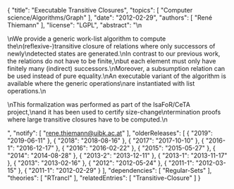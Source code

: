 {
    "title": "Executable Transitive Closures",
    "topics": [
        "Computer science/Algorithms/Graph"
    ],
    "date": "2012-02-29",
    "authors": [
        "René Thiemann"
    ],
    "license": "LGPL",
    "abstract": "\n<p>\nWe provide a generic work-list algorithm to compute the\n(reflexive-)transitive closure of relations where only successors of newly\ndetected states are generated.\nIn contrast to our previous work, the relations do not have to be finite,\nbut each element must only have finitely many (indirect) successors.\nMoreover, a subsumption relation can be used instead of pure equality.\nAn executable variant of the algorithm is available where the generic operations\nare instantiated with list operations.\n</p><p>\nThis formalization was performed as part of the IsaFoR/CeTA project,\nand it has been used to certify size-change\ntermination proofs where large transitive closures have to be computed.\n</p>",
    "notify": [
        "rene.thiemann@uibk.ac.at"
    ],
    "olderReleases": [
        {
            "2019": "2019-06-11"
        },
        {
            "2018": "2018-08-16"
        },
        {
            "2017": "2017-10-10"
        },
        {
            "2016-1": "2016-12-17"
        },
        {
            "2016": "2016-02-22"
        },
        {
            "2015": "2015-05-27"
        },
        {
            "2014": "2014-08-28"
        },
        {
            "2013-2": "2013-12-11"
        },
        {
            "2013-1": "2013-11-17"
        },
        {
            "2013": "2013-02-16"
        },
        {
            "2012": "2012-05-24"
        },
        {
            "2011-1": "2012-03-15"
        },
        {
            "2011-1": "2012-02-29"
        }
    ],
    "dependencies": [
        "Regular-Sets"
    ],
    "theories": [
        "RTrancl"
    ],
    "relatedEntries": [
        "Transitive-Closure"
    ]
}